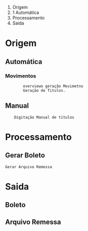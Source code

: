 <!-- TITLE: Integração Bancária -->
<!-- SUBTITLE: Integração Bancária a Pagar -->

1. Origem
1. 1 Automática
2. Processamento
3. Saida
# Origem
## Automática
### Movimentos

			overviewo geração Movimetno
			Geração de Titulos.
			
## Manual
		Digitação Manual de titulos

# Processamento

## Gerar Boleto

	Gerar Arquivo Remessa
	
# Saida
## Boleto
## Arquivo Remessa